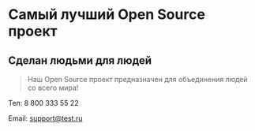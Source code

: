 # Самый лучший Open Source проект

## Сделан людьми для людей

> Наш Open Source проект предназначен для объединения людей со всего мира!
> 

Тел: 8 800 333 55 22

Email: support@test.ru
